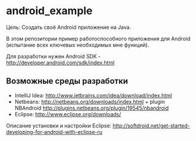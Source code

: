 android_example
===============

Цель: Создать своё Android приложение на Java.

В этом репозитории пример работоспособного приложения для Android (испытание всех ключевых необходимых мне функций).

Для разработки нужен Android SDK - http://developer.android.com/sdk/index.html
               
## Возможные среды разработки 
* IntelliJ Idea: http://www.jetbrains.com/idea/download/index.html
* Netbeans: http://netbeans.org/downloads/index.html + plugin NBAndroid http://plugins.netbeans.org/plugin/19545/nbandroid
* Eclipse: http://www.eclipse.org/downloads/ 

Описание установки и настройки Eclipse: http://softdroid.net/get-started-developing-for-android-with-eclipse-ru



